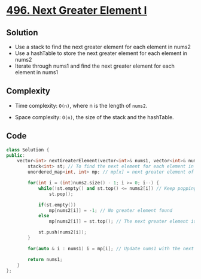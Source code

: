 # [496. Next Greater Element I](https://leetcode.com/problems/next-greater-element-i/)

## Solution
- Use a stack to find the next greater element for each element in nums2
- Use a hashTable to store the next greater element for each element in nums2
- Iterate through nums1 and find the next greater element for each element in nums1
## Complexity
- Time complexity: `O(n)`, where n is the length of `nums2`.

- Space complexity: `O(n)`, the size of the stack and the hashTable.

## Code

```cpp
class Solution {
public:
    vector<int> nextGreaterElement(vector<int>& nums1, vector<int>& nums2) {
        stack<int> st; // To find the next element for each element in nums2
        unordered_map<int, int> mp; // mp[x] = next greater element of x

        for(int i = (int)nums2.size() - 1; i >= 0; i--) {
            while(!st.empty() and st.top() <= nums2[i]) // Keep popping until you find a greater element or the stack is empty
                st.pop();

            if(st.empty())
                mp[nums2[i]] = -1; // No greater element found
            else
                mp[nums2[i]] = st.top(); // The next greater element is the top of the stack

            st.push(nums2[i]);
        }

        for(auto & i : nums1) i = mp[i]; // Update nums1 with the next greater elements

        return nums1;
    }
};
```